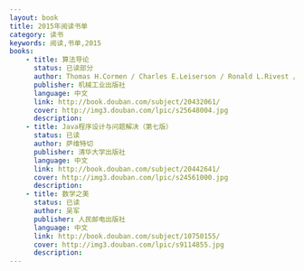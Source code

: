 ```yaml
---
layout: book
title: 2015年阅读书单
category: 读书
keywords: 阅读,书单,2015
books: 
    - title: 算法导论
      status: 已读部分
      author: Thomas H.Cormen / Charles E.Leiserson / Ronald L.Rivest / Clifford Stein 
      publisher: 机械工业出版社
      language: 中文
      link: http://book.douban.com/subject/20432061/
      cover: http://img3.douban.com/lpic/s25648004.jpg
      description: 
    - title: Java程序设计与问题解决（第七版）
      status: 已读
      author: 萨维特切 
      publisher: 清华大学出版社
      language: 中文
      link: http://book.douban.com/subject/20442641/
      cover: http://img3.douban.com/lpic/s24561000.jpg
      description:
    - title: 数学之美
      status: 已读
      author: 吴军
      publisher: 人民邮电出版社
      language: 中文
      link: http://book.douban.com/subject/10750155/
      cover: http://img3.douban.com/lpic/s9114855.jpg
      description: 
---
```





     
  